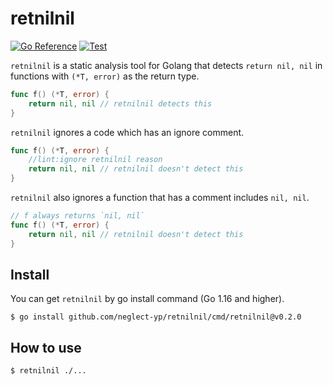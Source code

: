 # retnilnil

[![Go Reference](https://pkg.go.dev/badge/github.com/neglect-yp/retnilnil.svg)](https://pkg.go.dev/github.com/neglect-yp/retnilnil)
[![Test](https://github.com/neglect-yp/retnilnil/actions/workflows/test.yml/badge.svg)](https://github.com/neglect-yp/retnilnil/actions/workflows/test.yml)

`retnilnil` is a static analysis tool for Golang that detects `return nil, nil` in functions with `(*T, error)` as the return type.

```go
func f() (*T, error) {
	return nil, nil // retnilnil detects this
}
```

`retnilnil` ignores a code which has an ignore comment.

```go
func f() (*T, error) {
	//lint:ignore retnilnil reason
	return nil, nil // retnilnil doesn't detect this
}
```

`retnilnil` also ignores a function that has a comment includes `nil, nil`.

```go
// f always returns `nil, nil`
func f() (*T, error) {
	return nil, nil // retnilnil doesn't detect this
}
```

## Install

You can get `retnilnil` by go install command (Go 1.16 and higher).

```
$ go install github.com/neglect-yp/retnilnil/cmd/retnilnil@v0.2.0
```

## How to use

```
$ retnilnil ./...
```
